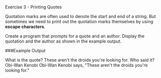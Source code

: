 Exercise 3 - Printing Quotes

Quotation marks are often used to denote the start and end of a string.  But sometimes we need to print out the quotation marks themselves by using **escape characters**.

Create a program that prompts for a quote and an author.  Display the quotation and the author as shown in the example output.

###Example Output

What is the quote? These aren't the droids you're looking for.
Who said it? Obi-Wan Kenobi
Obi-Wan Kenobi says, "These aren't the droids you're looking for."
